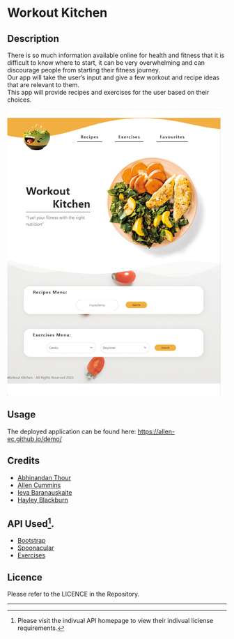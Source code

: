 # Workout Kitchen

## Description

There is so much information available online for health and fitness that it is difficult to know where to start, it can be very overwhelming and can discourage people from starting their fitness journey.  
Our app will take the user’s input and give a few workout and recipe ideas that are relevant to them.  
This app will provide recipes and exercises for the user based on their choices.

![demo](./assets/images/screenshot.png)

## Usage

The deployed application can be found here: https://allen-ec.github.io/demo/


## Credits

* [Abhinandan Thour](https://github.com/Bh00fie)  
* [Allen Cummins](https://github.com/Allen-EC)  
* [Ieva Baranauskaite](https://github.com/1Eva1987)  
* [Hayley Blackburn](https://github.com/codenamehaylz)  

## API Used[^1].

* [Bootstrap](https://getbootstrap.com)
* [Spoonacular](https://spoonacular.com/food-api)
* [Exercises](https://api-ninjas.com/api/exercises)

[^1]:Please visit the indivual API homepage to view their indivual liciense requirements.
## Licence

Please refer to the LICENCE in the Repository.

---

